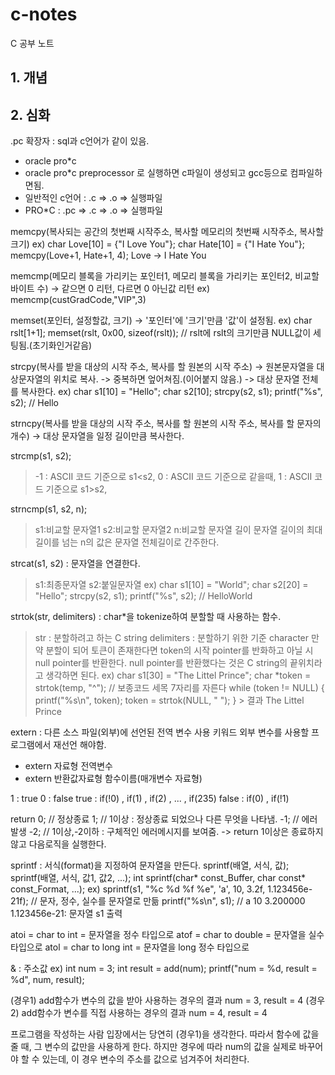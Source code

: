 # c-notes
C 공부 노트


1\. 개념
--------------


2\. 심화
--------------

.pc 확장자 : sql과 c언어가 같이 있음.
- oracle pro*c
- oracle pro*c preprocessor 로 실행하면 c파일이 생성되고 gcc등으로 컴파일하면됨.
- 일반적인 c언어 : 		   .c => .o => 실행파일
- PRO*C : 		.pc => .c => .o => 실행파일

memcpy(복사되는 공간의 첫번째 시작주소, 복사할 메모리의 첫번째 시작주소, 복사할 크기)
ex)
 char Love[10] = {"I Love You"};
 char Hate[10] = {"I Hate You"};
 memcpy(Love+1, Hate+1, 4);
 Love -> I Hate You
 
memcmp(메모리 블록을 가리키는 포인터1, 메모리 블록을 가리키는 포인터2, 비교할 바이트 수)
-> 같으면 0 리턴, 다르면 0 아닌값 리턴
ex)
 memcmp(custGradCode,"VIP",3)

memset(포인터, 설정할값, 크기)
-> '포인터'에 '크기'만큼 '값'이 설정됨.
ex)
 char rslt[1+1];
 memset(rslt, 0x00, sizeof(rslt));	// rslt에 rslt의 크기만큼 NULL값이 세팅됨.(초기화인거같음)

strcpy(복사를 받을 대상의 시작 주소, 복사를 할 원본의 시작 주소)
-> 원본문자열을 대상문자열의 위치로 복사.
-> 중복하면 엎어쳐짐.(이어붙지 않음.)
-> 대상 문자열 전체를 복사한다.
ex)
 char s1[10] = "Hello";
 char s2[10];
 strcpy(s2, s1);
 printf("%s", s2);	// Hello
 
strncpy(복사를 받을 대상의 시작 주소, 복사를 할 원본의 시작 주소, 복사를 할 문자의 개수)
-> 대상 문자열을 일정 길이만큼 복사한다.

strcmp(s1, s2);
> -1 : ASCII 코드 기준으로 s1<s2,
>  0 : ASCII 코드 기준으로 같을때,
>  1 : ASCII 코드 기준으로 s1>s2,

strncmp(s1, s2, n);
> s1:비교할 문자열1
> s2:비교할 문자열2
> n:비교할 문자열 길이
문자열 길이의 최대길이를 넘는 n의 값은 문자열 전체길이로 간주한다.

strcat(s1, s2) : 문자열을 연결한다.
> s1:최종문자열
> s2:붙일문자열
ex)
 char s1[10] = "World";
 char s2[20] = "Hello";
 strcpy(s2, s1);
 printf("%s", s2);	// HelloWorld
 
strtok(str, delimiters) : char*을 tokenize하여 분할할 때 사용하는 함수.
> str : 분할하려고 하는 C string
> delimiters : 분할하기 위한 기준 character
> 만약 분할이 되어 토큰이 존재한다면 token의 시작 pointer를 반화하고 아닐 시 null pointer를 반환한다.
  null pointer를 반환했다는 것은 C string의 끝위치라고 생각하면 된다.
ex)
	char s1[30] = "The Littel Prince";
    char *token = strtok(temp, "^");                   // 보종코드 세목 7자리를 자른다
    while (token != NULL) {
      printf("%s\n", token);
	  token = strtok(NULL, " ");
    }
	> 결과
	The
	Littel
	Prince
	
extern : 다른 소스 파일(외부)에 선언된 전역 변수 사용 키워드
 외부 변수를 사용할 프로그램에서 재선언 해야함.
 - extern 자료형 전역변수
 - extern 반환값자료형 함수이름(매개변수 자료형)

1 : true
0 : false
true : if(!0) , if(1) , if(2) , ... , if(235)
false : if(0) , if(!1)

return 0;	// 정상종료
	   1;	// 1이상 : 정상종료 되었으나 다른 무엇을 나타냄.
	  -1;	// 에러발생
	  -2;	// 1이상,-2이하 : 구체적인 에러메시지를 보여줌.
 -> return 1이상은 종료하지않고 다음로직을 실행한다.
 
sprintf : 서식(format)을 지정하여 문자열을 만든다.
sprintf(배열, 서식, 값);
sprintf(배열, 서식, 값1, 값2, ...);
int sprintf(char* const_Buffer, char const* const_Format, ...);
ex)
 sprintf(s1, "%c %d %f %e", 'a', 10, 3.2f, 1.123456e-21f);	// 문자, 정수, 실수를 문자열로 만듦
 printf("%s\n", s1);	// a 10 3.200000 1.123456e-21: 문자열 s1 출력
 
atoi = char to int = 문자열을 정수 타입으로
atof = char to double = 문자열을 실수 타입으로
atol = char to long int = 문자열을 long 정수 타입으로

& : 주소값
ex)
 int num = 3;
 int result = add(num);
 printf("num = %d, result = %d", num, result);
 
 (경우1) add함수가 변수의 값을 받아 사용하는 경우의 결과
  num = 3, result = 4
 (경우2) add함수가 변수를 직접 사용하는 경우의 결과
  num = 4, result = 4
 
 프로그램을 작성하는 사람 입장에서는 당연히 (경우1)을 생각한다.
 따라서 함수에 값을 줄 때, 그 변수의 값만을 사용하게 한다.
 하지만 경우에 따라 num의 값을 실제로 바꾸어야 할 수 있는데, 이 경우 변수의 주소를 값으로 넘겨주어 처리한다.
